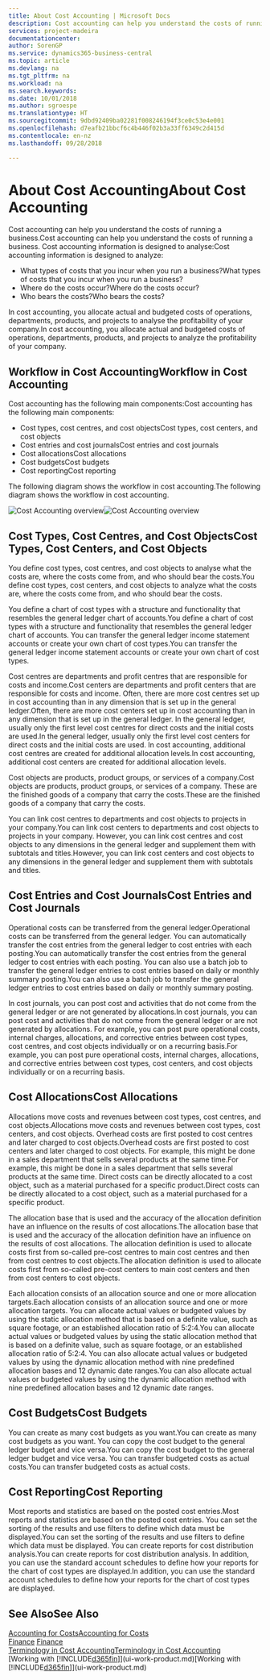 ```yaml
---
title: About Cost Accounting | Microsoft Docs
description: Cost accounting can help you understand the costs of running a business.
services: project-madeira
documentationcenter: 
author: SorenGP
ms.service: dynamics365-business-central
ms.topic: article
ms.devlang: na
ms.tgt_pltfrm: na
ms.workload: na
ms.search.keywords: 
ms.date: 10/01/2018
ms.author: sgroespe
ms.translationtype: HT
ms.sourcegitcommit: 9dbd92409ba02281f008246194f3ce0c53e4e001
ms.openlocfilehash: d7eafb21bbcf6c4b446f02b3a33ff6349c2d415d
ms.contentlocale: en-nz
ms.lasthandoff: 09/28/2018

---
```

# <a name="about-cost-accounting"></a><span data-ttu-id="c2456-103">About Cost Accounting</span><span class="sxs-lookup"><span data-stu-id="c2456-103">About Cost Accounting</span></span>
<span data-ttu-id="c2456-104">Cost accounting can help you understand the costs of running a business.</span><span class="sxs-lookup"><span data-stu-id="c2456-104">Cost accounting can help you understand the costs of running a business.</span></span> <span data-ttu-id="c2456-105">Cost accounting information is designed to analyse:</span><span class="sxs-lookup"><span data-stu-id="c2456-105">Cost accounting information is designed to analyze:</span></span>  

-   <span data-ttu-id="c2456-106">What types of costs that you incur when you run a business?</span><span class="sxs-lookup"><span data-stu-id="c2456-106">What types of costs that you incur when you run a business?</span></span>  
-   <span data-ttu-id="c2456-107">Where do the costs occur?</span><span class="sxs-lookup"><span data-stu-id="c2456-107">Where do the costs occur?</span></span>  
-   <span data-ttu-id="c2456-108">Who bears the costs?</span><span class="sxs-lookup"><span data-stu-id="c2456-108">Who bears the costs?</span></span>  

<span data-ttu-id="c2456-109">In cost accounting, you allocate actual and budgeted costs of operations, departments, products, and projects to analyse the profitability of your company.</span><span class="sxs-lookup"><span data-stu-id="c2456-109">In cost accounting, you allocate actual and budgeted costs of operations, departments, products, and projects to analyze the profitability of your company.</span></span>  

## <a name="workflow-in-cost-accounting"></a><span data-ttu-id="c2456-110">Workflow in Cost Accounting</span><span class="sxs-lookup"><span data-stu-id="c2456-110">Workflow in Cost Accounting</span></span>  
<span data-ttu-id="c2456-111">Cost accounting has the following main components:</span><span class="sxs-lookup"><span data-stu-id="c2456-111">Cost accounting has the following main components:</span></span>  

-   <span data-ttu-id="c2456-112">Cost types, cost centres, and cost objects</span><span class="sxs-lookup"><span data-stu-id="c2456-112">Cost types, cost centers, and cost objects</span></span>  
-   <span data-ttu-id="c2456-113">Cost entries and cost journals</span><span class="sxs-lookup"><span data-stu-id="c2456-113">Cost entries and cost journals</span></span>  
-   <span data-ttu-id="c2456-114">Cost allocations</span><span class="sxs-lookup"><span data-stu-id="c2456-114">Cost allocations</span></span>  
-   <span data-ttu-id="c2456-115">Cost budgets</span><span class="sxs-lookup"><span data-stu-id="c2456-115">Cost budgets</span></span>
-   <span data-ttu-id="c2456-116">Cost reporting</span><span class="sxs-lookup"><span data-stu-id="c2456-116">Cost reporting</span></span>  

<span data-ttu-id="c2456-117">The following diagram shows the workflow in cost accounting.</span><span class="sxs-lookup"><span data-stu-id="c2456-117">The following diagram shows the workflow in cost accounting.</span></span>  

<span data-ttu-id="c2456-118">![Cost Accounting overview](media/costaccountingoverview.png "CostAccountingOverview")</span><span class="sxs-lookup"><span data-stu-id="c2456-118">![Cost Accounting overview](media/costaccountingoverview.png "CostAccountingOverview")</span></span>  

## <a name="cost-types-cost-centers-and-cost-objects"></a><span data-ttu-id="c2456-119">Cost Types, Cost Centres, and Cost Objects</span><span class="sxs-lookup"><span data-stu-id="c2456-119">Cost Types, Cost Centers, and Cost Objects</span></span>  
<span data-ttu-id="c2456-120">You define cost types, cost centres, and cost objects to analyse what the costs are, where the costs come from, and who should bear the costs.</span><span class="sxs-lookup"><span data-stu-id="c2456-120">You define cost types, cost centers, and cost objects to analyze what the costs are, where the costs come from, and who should bear the costs.</span></span>  

<span data-ttu-id="c2456-121">You define a chart of cost types with a structure and functionality that resembles the general ledger chart of accounts.</span><span class="sxs-lookup"><span data-stu-id="c2456-121">You define a chart of cost types with a structure and functionality that resembles the general ledger chart of accounts.</span></span> <span data-ttu-id="c2456-122">You can transfer the general ledger income statement accounts or create your own chart of cost types.</span><span class="sxs-lookup"><span data-stu-id="c2456-122">You can transfer the general ledger income statement accounts or create your own chart of cost types.</span></span>  

<span data-ttu-id="c2456-123">Cost centres are departments and profit centres that are responsible for costs and income.</span><span class="sxs-lookup"><span data-stu-id="c2456-123">Cost centers are departments and profit centers that are responsible for costs and income.</span></span> <span data-ttu-id="c2456-124">Often, there are more cost centres set up in cost accounting than in any dimension that is set up in the general ledger.</span><span class="sxs-lookup"><span data-stu-id="c2456-124">Often, there are more cost centers set up in cost accounting than in any dimension that is set up in the general ledger.</span></span> <span data-ttu-id="c2456-125">In the general ledger, usually only the first level cost centres for direct costs and the initial costs are used.</span><span class="sxs-lookup"><span data-stu-id="c2456-125">In the general ledger, usually only the first level cost centers for direct costs and the initial costs are used.</span></span> <span data-ttu-id="c2456-126">In cost accounting, additional cost centres are created for additional allocation levels.</span><span class="sxs-lookup"><span data-stu-id="c2456-126">In cost accounting, additional cost centers are created for additional allocation levels.</span></span>  

<span data-ttu-id="c2456-127">Cost objects are products, product groups, or services of a company.</span><span class="sxs-lookup"><span data-stu-id="c2456-127">Cost objects are products, product groups, or services of a company.</span></span> <span data-ttu-id="c2456-128">These are the finished goods of a company that carry the costs.</span><span class="sxs-lookup"><span data-stu-id="c2456-128">These are the finished goods of a company that carry the costs.</span></span>  

<span data-ttu-id="c2456-129">You can link cost centres to departments and cost objects to projects in your company.</span><span class="sxs-lookup"><span data-stu-id="c2456-129">You can link cost centers to departments and cost objects to projects in your company.</span></span> <span data-ttu-id="c2456-130">However, you can link cost centres and cost objects to any dimensions in the general ledger and supplement them with subtotals and titles.</span><span class="sxs-lookup"><span data-stu-id="c2456-130">However, you can link cost centers and cost objects to any dimensions in the general ledger and supplement them with subtotals and titles.</span></span>  

## <a name="cost-entries-and-cost-journals"></a><span data-ttu-id="c2456-131">Cost Entries and Cost Journals</span><span class="sxs-lookup"><span data-stu-id="c2456-131">Cost Entries and Cost Journals</span></span>  
<span data-ttu-id="c2456-132">Operational costs can be transferred from the general ledger.</span><span class="sxs-lookup"><span data-stu-id="c2456-132">Operational costs can be transferred from the general ledger.</span></span> <span data-ttu-id="c2456-133">You can automatically transfer the cost entries from the general ledger to cost entries with each posting.</span><span class="sxs-lookup"><span data-stu-id="c2456-133">You can automatically transfer the cost entries from the general ledger to cost entries with each posting.</span></span> <span data-ttu-id="c2456-134">You can also use a batch job to transfer the general ledger entries to cost entries based on daily or monthly summary posting.</span><span class="sxs-lookup"><span data-stu-id="c2456-134">You can also use a batch job to transfer the general ledger entries to cost entries based on daily or monthly summary posting.</span></span>  

<span data-ttu-id="c2456-135">In cost journals, you can post cost and activities that do not come from the general ledger or are not generated by allocations.</span><span class="sxs-lookup"><span data-stu-id="c2456-135">In cost journals, you can post cost and activities that do not come from the general ledger or are not generated by allocations.</span></span> <span data-ttu-id="c2456-136">For example, you can post pure operational costs, internal charges, allocations, and corrective entries between cost types, cost centres, and cost objects individually or on a recurring basis.</span><span class="sxs-lookup"><span data-stu-id="c2456-136">For example, you can post pure operational costs, internal charges, allocations, and corrective entries between cost types, cost centers, and cost objects individually or on a recurring basis.</span></span>  

## <a name="cost-allocations"></a><span data-ttu-id="c2456-137">Cost Allocations</span><span class="sxs-lookup"><span data-stu-id="c2456-137">Cost Allocations</span></span>  
<span data-ttu-id="c2456-138">Allocations move costs and revenues between cost types, cost centres, and cost objects.</span><span class="sxs-lookup"><span data-stu-id="c2456-138">Allocations move costs and revenues between cost types, cost centers, and cost objects.</span></span> <span data-ttu-id="c2456-139">Overhead costs are first posted to cost centres and later charged to cost objects.</span><span class="sxs-lookup"><span data-stu-id="c2456-139">Overhead costs are first posted to cost centers and later charged to cost objects.</span></span> <span data-ttu-id="c2456-140">For example, this might be done in a sales department that sells several products at the same time.</span><span class="sxs-lookup"><span data-stu-id="c2456-140">For example, this might be done in a sales department that sells several products at the same time.</span></span> <span data-ttu-id="c2456-141">Direct costs can be directly allocated to a cost object, such as a material purchased for a specific product.</span><span class="sxs-lookup"><span data-stu-id="c2456-141">Direct costs can be directly allocated to a cost object, such as a material purchased for a specific product.</span></span>  

<span data-ttu-id="c2456-142">The allocation base that is used and the accuracy of the allocation definition have an influence on the results of cost allocations.</span><span class="sxs-lookup"><span data-stu-id="c2456-142">The allocation base that is used and the accuracy of the allocation definition have an influence on the results of cost allocations.</span></span> <span data-ttu-id="c2456-143">The allocation definition is used to allocate costs first from so-called pre-cost centres to main cost centres and then from cost centres to cost objects.</span><span class="sxs-lookup"><span data-stu-id="c2456-143">The allocation definition is used to allocate costs first from so-called pre-cost centers to main cost centers and then from cost centers to cost objects.</span></span>  

<span data-ttu-id="c2456-144">Each allocation consists of an allocation source and one or more allocation targets.</span><span class="sxs-lookup"><span data-stu-id="c2456-144">Each allocation consists of an allocation source and one or more allocation targets.</span></span> <span data-ttu-id="c2456-145">You can allocate actual values or budgeted values by using the static allocation method that is based on a definite value, such as square footage, or an established allocation ratio of 5:2:4.</span><span class="sxs-lookup"><span data-stu-id="c2456-145">You can allocate actual values or budgeted values by using the static allocation method that is based on a definite value, such as square footage, or an established allocation ratio of 5:2:4.</span></span> <span data-ttu-id="c2456-146">You can also allocate actual values or budgeted values by using the dynamic allocation method with nine predefined allocation bases and 12 dynamic date ranges.</span><span class="sxs-lookup"><span data-stu-id="c2456-146">You can also allocate actual values or budgeted values by using the dynamic allocation method with nine predefined allocation bases and 12 dynamic date ranges.</span></span>  

## <a name="cost-budgets"></a><span data-ttu-id="c2456-147">Cost Budgets</span><span class="sxs-lookup"><span data-stu-id="c2456-147">Cost Budgets</span></span>  
<span data-ttu-id="c2456-148">You can create as many cost budgets as you want.</span><span class="sxs-lookup"><span data-stu-id="c2456-148">You can create as many cost budgets as you want.</span></span> <span data-ttu-id="c2456-149">You can copy the cost budget to the general ledger budget and vice versa.</span><span class="sxs-lookup"><span data-stu-id="c2456-149">You can copy the cost budget to the general ledger budget and vice versa.</span></span> <span data-ttu-id="c2456-150">You can transfer budgeted costs as actual costs.</span><span class="sxs-lookup"><span data-stu-id="c2456-150">You can transfer budgeted costs as actual costs.</span></span>  

## <a name="cost-reporting"></a><span data-ttu-id="c2456-151">Cost Reporting</span><span class="sxs-lookup"><span data-stu-id="c2456-151">Cost Reporting</span></span>  
<span data-ttu-id="c2456-152">Most reports and statistics are based on the posted cost entries.</span><span class="sxs-lookup"><span data-stu-id="c2456-152">Most reports and statistics are based on the posted cost entries.</span></span> <span data-ttu-id="c2456-153">You can set the sorting of the results and use filters to define which data must be displayed.</span><span class="sxs-lookup"><span data-stu-id="c2456-153">You can set the sorting of the results and use filters to define which data must be displayed.</span></span> <span data-ttu-id="c2456-154">You can create reports for cost distribution analysis.</span><span class="sxs-lookup"><span data-stu-id="c2456-154">You can create reports for cost distribution analysis.</span></span> <span data-ttu-id="c2456-155">In addition, you can use the standard account schedules to define how your reports for the chart of cost types are displayed.</span><span class="sxs-lookup"><span data-stu-id="c2456-155">In addition, you can use the standard account schedules to define how your reports for the chart of cost types are displayed.</span></span>  

## <a name="see-also"></a><span data-ttu-id="c2456-156">See Also</span><span class="sxs-lookup"><span data-stu-id="c2456-156">See Also</span></span>  
 [<span data-ttu-id="c2456-157">Accounting for Costs</span><span class="sxs-lookup"><span data-stu-id="c2456-157">Accounting for Costs</span></span>](finance-manage-cost-accounting.md)  
 <span data-ttu-id="c2456-158">[Finance](finance.md) </span><span class="sxs-lookup"><span data-stu-id="c2456-158">[Finance](finance.md) </span></span>  
 [<span data-ttu-id="c2456-159">Terminology in Cost Accounting</span><span class="sxs-lookup"><span data-stu-id="c2456-159">Terminology in Cost Accounting</span></span>](finance-terminology-in-cost-accounting.md)  
 <span data-ttu-id="c2456-160">[Working with [!INCLUDE[d365fin](includes/d365fin_md.md)]](ui-work-product.md)</span><span class="sxs-lookup"><span data-stu-id="c2456-160">[Working with [!INCLUDE[d365fin](includes/d365fin_md.md)]](ui-work-product.md)</span></span>

